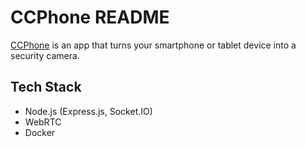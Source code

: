 # CCPhone README
[CCPhone](https://ccphone.ga/) is an app that turns your smartphone or tablet device into a security camera.

## Tech Stack
- Node.js (Express.js, Socket.IO)
- WebRTC
- Docker
